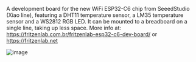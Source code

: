 A development board for the new WiFi ESP32-C6 chip from SeeedStudio (Xiao line), featuring a DHT11 temperature sensor, a LM35 temperature sensor and a WS2812 RGB LED. It can be mounted to a breadboard on a single line, taking up less space.
More info at: https://fritzenlab.com.br/fritzenlab-esp32-c6-dev-board/ or https://fritzenlab.net 

![image](https://github.com/clovisf/ESP32-C6-development-board/assets/989006/8592b4df-dfdf-45ec-85a1-7c1ba7f9345c)

